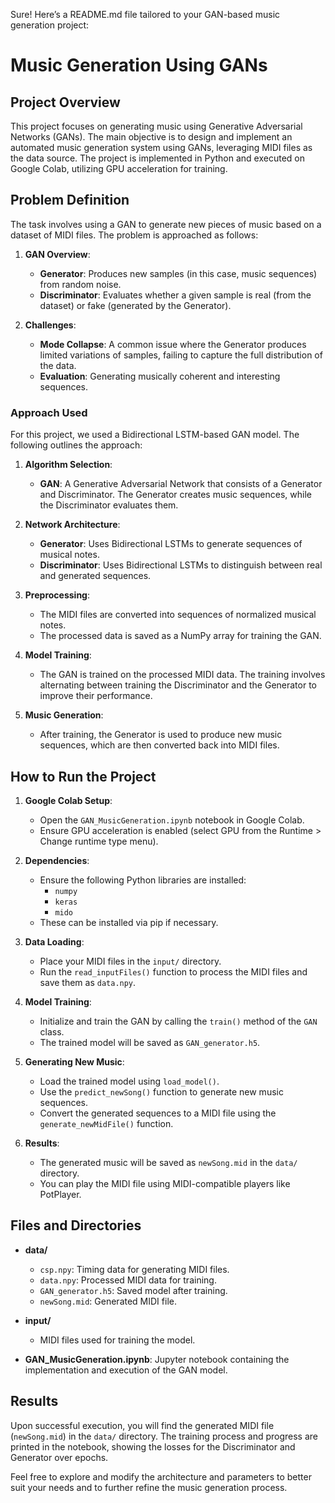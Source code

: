Sure! Here’s a README.md file tailored to your GAN-based music generation project:
# Music Generation Using GANs

## Project Overview

This project focuses on generating music using Generative Adversarial Networks (GANs). The main objective is to design and implement an automated music generation system using GANs, leveraging MIDI files as the data source. The project is implemented in Python and executed on Google Colab, utilizing GPU acceleration for training.

## Problem Definition

The task involves using a GAN to generate new pieces of music based on a dataset of MIDI files. The problem is approached as follows:

1. **GAN Overview**:
   - **Generator**: Produces new samples (in this case, music sequences) from random noise.
   - **Discriminator**: Evaluates whether a given sample is real (from the dataset) or fake (generated by the Generator).

2. **Challenges**:
   - **Mode Collapse**: A common issue where the Generator produces limited variations of samples, failing to capture the full distribution of the data.
   - **Evaluation**: Generating musically coherent and interesting sequences.

### Approach Used

For this project, we used a Bidirectional LSTM-based GAN model. The following outlines the approach:

1. **Algorithm Selection**:
   - **GAN**: A Generative Adversarial Network that consists of a Generator and Discriminator. The Generator creates music sequences, while the Discriminator evaluates them.

2. **Network Architecture**:
   - **Generator**: Uses Bidirectional LSTMs to generate sequences of musical notes.
   - **Discriminator**: Uses Bidirectional LSTMs to distinguish between real and generated sequences.

3. **Preprocessing**:
   - The MIDI files are converted into sequences of normalized musical notes.
   - The processed data is saved as a NumPy array for training the GAN.

4. **Model Training**:
   - The GAN is trained on the processed MIDI data. The training involves alternating between training the Discriminator and the Generator to improve their performance.

5. **Music Generation**:
   - After training, the Generator is used to produce new music sequences, which are then converted back into MIDI files.

## How to Run the Project

1. **Google Colab Setup**:
   - Open the `GAN_MusicGeneration.ipynb` notebook in Google Colab.
   - Ensure GPU acceleration is enabled (select GPU from the Runtime > Change runtime type menu).

2. **Dependencies**:
   - Ensure the following Python libraries are installed:
     - `numpy`
     - `keras`
     - `mido`
   - These can be installed via pip if necessary.

3. **Data Loading**:
   - Place your MIDI files in the `input/` directory.
   - Run the `read_inputFiles()` function to process the MIDI files and save them as `data.npy`.

4. **Model Training**:
   - Initialize and train the GAN by calling the `train()` method of the `GAN` class.
   - The trained model will be saved as `GAN_generator.h5`.

5. **Generating New Music**:
   - Load the trained model using `load_model()`.
   - Use the `predict_newSong()` function to generate new music sequences.
   - Convert the generated sequences to a MIDI file using the `generate_newMidFile()` function.

6. **Results**:
   - The generated music will be saved as `newSong.mid` in the `data/` directory.
   - You can play the MIDI file using MIDI-compatible players like PotPlayer.

## Files and Directories

- **data/**
  - `csp.npy`: Timing data for generating MIDI files.
  - `data.npy`: Processed MIDI data for training.
  - `GAN_generator.h5`: Saved model after training.
  - `newSong.mid`: Generated MIDI file.

- **input/**
  - MIDI files used for training the model.

- **GAN_MusicGeneration.ipynb**: Jupyter notebook containing the implementation and execution of the GAN model.

## Results

Upon successful execution, you will find the generated MIDI file (`newSong.mid`) in the `data/` directory. The training process and progress are printed in the notebook, showing the losses for the Discriminator and Generator over epochs.

Feel free to explore and modify the architecture and parameters to better suit your needs and to further refine the music generation process.